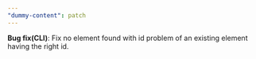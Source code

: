 ```yaml
---
"dummy-content": patch
---
```


**Bug fix(CLI)**: Fix no element found with id problem of an existing element having the right id.
